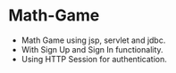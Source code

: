 # Math-Game

* Math Game using jsp, servlet and jdbc.
* With Sign Up and Sign In functionality.
* Using HTTP Session for authentication.
